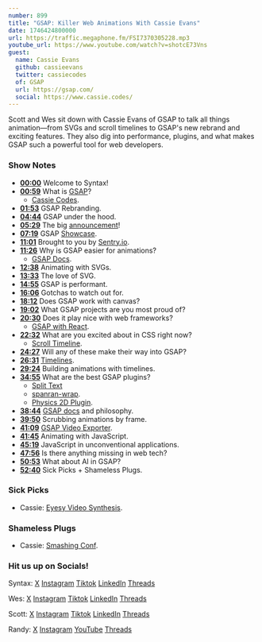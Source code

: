 ```yaml
---
number: 899
title: "GSAP: Killer Web Animations With Cassie Evans"
date: 1746424800000
url: https://traffic.megaphone.fm/FSI7370305228.mp3
youtube_url: https://www.youtube.com/watch?v=shotcE73Vns
guest:
  name: Cassie Evans
  github: cassieevans
  twitter: cassiecodes
  of: GSAP
  url: https://gsap.com/
  social: https://www.cassie.codes/
---
```

	
Scott and Wes sit down with Cassie Evans of GSAP to talk all things animation—from SVGs and scroll timelines to GSAP's new rebrand and exciting features. They also dig into performance, plugins, and what makes GSAP such a powerful tool for web developers.

### Show Notes

* **[00:00](#t=00:00)** Welcome to Syntax!
* **[00:59](#t=00:59)** What is [GSAP](https://gsap.com/)?
  * [Cassie Codes](https://www.cassie.codes/).
* **[01:53](#t=01:53)** GSAP Rebranding.
* **[04:44](#t=04:44)** GSAP under the hood.
* **[05:29](#t=05:29)** The big [announcement](https://gsap.com/blog/webflow-GSAP/)!
* **[07:19](#t=07:19)** GSAP [Showcase](https://gsap.com/showcase/).
* **[11:01](#t=11:01)** Brought to you by [Sentry.io](https://sentry.io/syntax).
* **[11:26](#t=11:26)** Why is GSAP easier for animations?
  * [GSAP Docs](https://gsap.com/docs/v3/).
* **[12:38](#t=12:38)** Animating with SVGs.
* **[13:33](#t=13:33)** The love of SVG.
* **[14:55](#t=14:55)** GSAP is performant.
* **[16:06](#t=16:06)** Gotchas to watch out for.
* **[18:12](#t=18:12)** Does GSAP work with canvas?
* **[19:02](#t=19:02)** What GSAP projects are you most proud of?
* **[20:30](#t=20:30)** Does it play nice with web frameworks?
  * [GSAP with React](https://gsap.com/resources/React/).
* **[22:32](#t=22:32)** What are you excited about in CSS right now?
  * [Scroll Timeline](https://developer.mozilla.org/en-US/docs/Web/API/ScrollTimeline).
* **[24:27](#t=24:27)** Will any of these make their way into GSAP?
* **[26:31](#t=26:31)** [Timelines](https://tympanus.net/codrops/2025/04/21/mastering-carousels-with-gsap-from-basics-to-advanced-animation/).
* **[29:24](#t=29:24)** Building animations with timelines.
* **[34:55](#t=34:55)** What are the best GSAP plugins?
  * [Split Text](https://gsap.com/docs/v3/Plugins/SplitText/)
  * [spanran-wrap](https://github.com/wesbos/AI-and-JavaScript/blob/main/spanran-wrap.ts).
  * [Physics 2D Plugin](https://gsap.com/docs/v3/Plugins/Physics2DPlugin).
* **[38:44](#t=38:44)** [GSAP docs](https://gsap.com/docs/v3/) and philosophy.
* **[39:50](#t=39:50)** Scrubbing animations by frame.
* **[41:09](#t=41:09)** [GSAP Video Exporter](https://github.com/workeffortwaste/gsap-video-export).
* **[41:45](#t=41:45)** Animating with JavaScript.
* **[45:19](#t=45:19)** JavaScript in unconventional applications.
* **[47:56](#t=47:56)** Is there anything missing in web tech?
* **[50:53](#t=50:53)** What about AI in GSAP?
* **[52:40](#t=52:40)** Sick Picks + Shameless Plugs.

### Sick Picks

- Cassie: [Eyesy Video Synthesis](https://www.critterandguitari.com/eyesy).

### Shameless Plugs

- Cassie: [Smashing Conf](https://smashingconf.com/freiburg-2025/).

### Hit us up on Socials!

Syntax: [X](https://twitter.com/syntaxfm) [Instagram](https://www.instagram.com/syntax_fm/) [Tiktok](https://www.tiktok.com/@syntaxfm) [LinkedIn](https://www.linkedin.com/company/96077407/admin/feed/posts/) [Threads](https://www.threads.net/@syntax_fm)

Wes: [X](https://twitter.com/wesbos) [Instagram](https://www.instagram.com/wesbos/) [Tiktok](https://www.tiktok.com/@wesbos) [LinkedIn](https://www.linkedin.com/in/wesbos/) [Threads](https://www.threads.net/@wesbos)

Scott: [X](https://twitter.com/stolinski) [Instagram](https://www.instagram.com/stolinski/) [Tiktok](https://www.tiktok.com/@stolinski) [LinkedIn](https://www.linkedin.com/in/stolinski/) [Threads](https://www.threads.net/@stolinski)

Randy: [X](https://twitter.com/randyrektor) [Instagram](https://www.instagram.com/randyrektor/) [YouTube](https://www.youtube.com/@randyrektor) [Threads](https://www.threads.net/@randyrektor)

